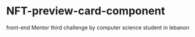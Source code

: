 # NFT-preview-card-component
 front-end Mentor third challenge by computer science student in lebanon
